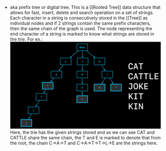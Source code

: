 - aka prefix tree or digital tree.
  This is a [[Rooted Tree]] data structure that allows for fast, insert, delete and search operation on a set of strings. Each character in a string is consecutively stored in the [[Tree]] as individual nodes and if 2 strings contain the same prefix characters, then the same chain of the graph is used. The node representing the end character of a string is marked to know what strings are stored in the trie.
  For ex.:
  ![image.png](../assets/image_1684410092705_0.png)
  Here, the trie has the given strings stored and as we can see CAT and CATTLE share the same chain, the T and E is marked to denote that from the root, the chain C->A->T and C->A->T->T->L->E are the strings here.